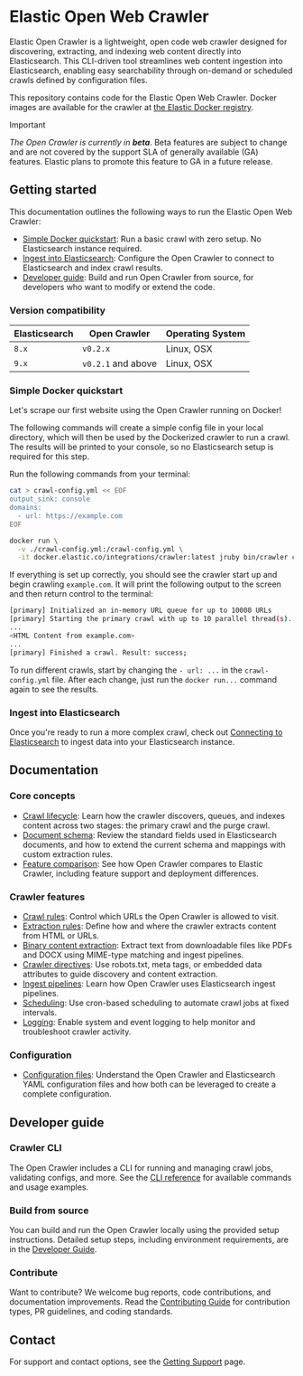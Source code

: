 # Elastic Open Web Crawler

Elastic Open Crawler is a lightweight, open code web crawler designed for discovering, extracting, and indexing web content directly into Elasticsearch. This CLI-driven tool streamlines web content ingestion into Elasticsearch, enabling easy searchability through on-demand or scheduled crawls defined by configuration files. 

This repository contains code for the Elastic Open Web Crawler.
Docker images are available for the crawler at [the Elastic Docker registry](https://www.docker.elastic.co/r/integrations/crawler).

> [!IMPORTANT]
> _The Open Crawler is currently in **beta**_.
Beta features are subject to change and are not covered by the support SLA of generally available (GA) features.
Elastic plans to promote this feature to GA in a future release.

## Getting started

This documentation outlines the following ways to run the Elastic Open Web Crawler:
- [Simple Docker quickstart](#simple-docker-quickstart): Run a basic crawl with zero setup. No Elasticsearch instance required.
- [Ingest into Elasticsearch](docs/ELASTICSEARCH.md): Configure the Open Crawler to connect to Elasticsearch and index crawl results.
- [Developer guide](#developer-guide): Build and run Open Crawler from source, for developers who want to modify or extend the code.

### Version compatibility

| Elasticsearch | Open Crawler       | Operating System |
|---------------|--------------------|------------------|
| `8.x`         | `v0.2.x`           | Linux, OSX       |
| `9.x`         | `v0.2.1` and above | Linux, OSX       |

### Simple Docker quickstart

Let's scrape our first website using the Open Crawler running on Docker!

The following commands will create a simple config file in your local directory, which will then be used by the Dockerized crawler to run a crawl.
The results will be printed to your console, so no Elasticsearch setup is required for this step.

Run the following commands from your terminal:

``` bash
cat > crawl-config.yml << EOF
output_sink: console
domains:
  - url: https://example.com
EOF

docker run \
  -v ./crawl-config.yml:/crawl-config.yml \
  -it docker.elastic.co/integrations/crawler:latest jruby bin/crawler crawl /crawl-config.yml
```

If everything is set up correctly, you should see the crawler start up and begin crawling `example.com`.
It will print the following output to the screen and then return control to the terminal:

``` bash
[primary] Initialized an in-memory URL queue for up to 10000 URLs
[primary] Starting the primary crawl with up to 10 parallel thread(s)...
...
<HTML Content from example.com>
...
[primary] Finished a crawl. Result: success;
```

To run different crawls, start by changing the `- url: ...` in the `crawl-config.yml` file.
After each change, just run the `docker run...` command again to see the results.

### Ingest into Elasticsearch

Once you're ready to run a more complex crawl, check out [Connecting to Elasticsearch](docs/ELASTICSEARCH.md) to ingest data into your Elasticsearch instance.

## Documentation
### Core concepts

- [Crawl lifecycle](docs/ADVANCED.md#crawl-lifecycle): Learn how the crawler discovers, queues, and indexes content across two stages: the primary crawl and the purge crawl.
- [Document schema](docs/ADVANCED.md#document-schema): Review the standard fields used in Elasticsearch documents, and how to extend the current schema and mappings with custom extraction rules.
- [Feature comparison](docs/FEATURE_COMPARISON.md): See how Open Crawler compares to Elastic Crawler, including feature support and deployment differences.

### Crawler features

- [Crawl rules](docs/features/CRAWL_RULES.md): Control which URLs the Open Crawler is allowed to visit.
- [Extraction rules](docs/features/EXTRACTION_RULES.md): Define how and where the crawler extracts content from HTML or URLs.
- [Binary content extraction](docs/features/BINARY_CONTENT_EXTRACTION.md): Extract text from downloadable files like PDFs and DOCX using MIME-type matching and ingest pipelines.
- [Crawler directives](docs/features/CRAWLER_DIRECTIVES.md): Use robots.txt, meta tags, or embedded data attributes to guide discovery and content extraction.
- [Ingest pipelines](docs/features/INGEST_PIPELINES.md): Learn how Open Crawler uses Elasticsearch ingest pipelines.
- [Scheduling](docs/features/SCHEDULING.md): Use cron-based scheduling to automate crawl jobs at fixed intervals.
- [Logging](docs/features/LOGGING.md): Enable system and event logging to help monitor and troubleshoot crawler activity.

### Configuration

- [Configuration files](docs/CONFIG.md): Understand the Open Crawler and Elasticsearch YAML configuration files and how both can be leveraged to create a complete configuration.

## Developer guide
### Crawler CLI
The Open Crawler includes a CLI for running and managing crawl jobs, validating configs, and more.
See the [CLI reference](docs/CLI.md) for available commands and usage examples.

### Build from source
You can build and run the Open Crawler locally using the provided setup instructions.
Detailed setup steps, including environment requirements, are in the [Developer Guide](docs/DEVELOPER_GUIDE.md).

### Contribute
Want to contribute? We welcome bug reports, code contributions, and documentation improvements.
Read the [Contributing Guide](docs/CONTRIBUTING.md) for contribution types, PR guidelines, and coding standards.

## Contact

For support and contact options, see the [Getting Support](docs/SUPPORT.md) page.

